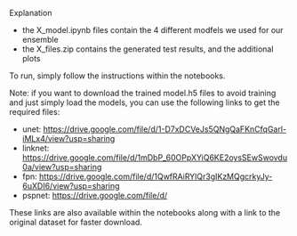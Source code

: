 Explanation
 - the X_model.ipynb files contain the 4 different modfels we used for our ensemble
 - the X_files.zip contains the generated test results, and the additional plots

To run, simply follow the instructions within the notebooks.

Note: if you want to download the trained model.h5 files to avoid training and just simply load the models, 
you can use the following links to get the required files:
 - unet:    https://drive.google.com/file/d/1-D7xDCVeJs5QNgQaFKnCfqGarl-iMLx4/view?usp=sharing
 - linknet: https://drive.google.com/file/d/1mDbP_60OPpXYiQ6KE2oysSEwSwovdu0a/view?usp=sharing
 - fpn:     https://drive.google.com/file/d/1QwfRAiRYlQr3gIKzMQgcrkyJy-6uXDI6/view?usp=sharing
 - pspnet:  https://drive.google.com/file/d/

These links are also available within the notebooks along with a link to the original dataset for faster download.
